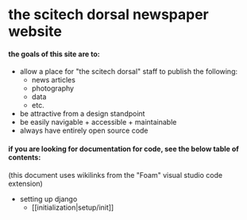 <!-- updated aug 10th 2022 by ian lisien -->
# the scitech dorsal newspaper website
#### the goals of this site are to:
- allow a place for "the scitech dorsal" staff to publish the following:
    - news articles
    - photography
    - data
    - etc.
- be attractive from a design standpoint
- be easily navigable + accessible + maintainable
- always have entirely open source code

#### if you are looking for documentation for code, see the below table of contents:
(this document uses wikilinks from the "Foam" visual studio code extension)

- setting up django
    - [[initialization|setup/init]]